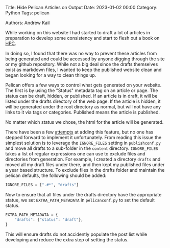 Title: Hide Pelican Articles on Output
Date: 2023-01-02 00:00
Category: Python
Tags: pelican

Authors: Andrew Kail

While working on this website I had started to draft a lot of articles in preparation
to develop some consistency and start to flesh out a book on [HPC](https://hpc.kail.io).

In doing so, I found that there was no way to prevent these articles from being generated and could be
accessed by anyone digging through the site or my github repository.  While not a big deal since the drafts
themselves exist as markdown files, I wanted to keep the published website clean and began looking for a way
to clean things up.

Pelican offers a few ways to control what gets generated on your website.  The first is by using the "Status" metadata
tag on an article or page.  The status can be draft, hidden, or published.  If an article is in draft, it will be listed under
the drafts directory of the web page.  If the article is hidden, it will be generated under the root directory as normal,
but will not have any links to it via tags or categories.  Published means the article is published.

No matter which status we chose, the html for the article will be generated.

There have been a few [attempts](https://github.com/getpelican/pelican/issues/1965) at adding this feature, but
no one has stepped forward to implement it unfortunately.  From reading this issue the simplest solution is to leverage the `IGNORE_FILES` setting
in `publishconf.py` and move all drafts to a sub-folder in the `content` directory. `IGNORE_FILES` takes a list of regular
expressions one can use to exclude files and directories from generation.  For example, I created a directory `drafts`
and moved all my draft files under there, and then kept my published files under a year based structure.  To exclude
files in the drafts folder and maintain the pelican defaults, the following should be added:

```python
IGNORE_FILES = [".#*", "drafts"]
```

Now to ensure that all files under the drafts directory have the appropriate statue, we set `EXTRA_PATH_METADATA`
in `pelicanconf.py` to set the default status.


```python
EXTRA_PATH_METADATA = {
    "drafts": {"status": "draft"},
}
```

This will ensure drafts do not accidently populate the post list while developing and reduce the extra step of 
setting the status.
